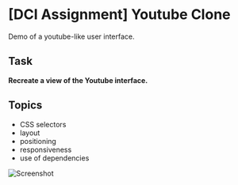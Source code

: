 # [DCI Assignment] Youtube Clone

Demo of a youtube-like user interface.

## Task
**Recreate a view of the Youtube interface.**

## Topics
- CSS selectors
- layout
- positioning
- responsiveness
- use of dependencies

![Screenshot](screenshot.png)
